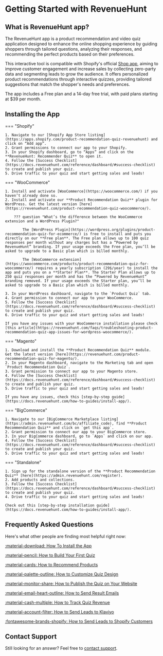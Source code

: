 # Getting Started with RevenueHunt

## What is RevenueHunt app?

The RevenueHunt app is a product recommendation and video quiz application designed to enhance the online shopping experience by guiding shoppers through tailored questions, analyzing their responses, and recommending the perfect products based on their preferences. 

This interactive tool is compatible with Shopify's official [Shop app](https://shop.app/), aiming to improve customer engagement and increase sales by collecting zero-party data and segmenting leads to grow the audience. It offers personalized product recommendations through interactive quizzes, providing tailored suggestions that match the shopper's needs and preferences. 

The app includes a Free plan and a 14-day free trial, with paid plans starting at $39 per month​.

## Installing the App

=== "Shopify"

    1. Navigate to our [Shopify App Store listing](https://apps.shopify.com/product-recommendation-quiz-revenuehunt) and click on “Add app”.
    2. Grant permissions to connect our app to your Shopify.
    3. In your Shopify dashboard, go to “Apps” and click on the **RevenueHunt: Recommender Quiz** to open it.
    4. Follow the [Success Checklist](https://docs.revenuehunt.com/reference/dashboard/#success-checklist) to create and publish your quiz.
    5. Drive traffic to your quiz and start getting sales and leads!

=== "WooCommerce"

    1. Install and activate [WooCommerce](https://woocommerce.com/) if you haven’t already done so.
    2. Install and activate our **Product Recommendation Quiz** plugin for WordPress. Get the latest version [here](https://revenuehunt.com/product-recommendation-quiz-woocommerce/).

        ??? question "What’s the difference between the WooCommerce extension and a WordPress Plugin?"

            The [WordPress Plugin](https://wordpress.org/plugins/product-recommendation-quiz-for-ecommerce/) is free to install and puts you directly on our **Free plan**. The Free plan allows up to 100 quiz responses per month without any charges but has a “Powered by RevenueHunt” branding. If your usage exceeds the Free plan, you’ll be asked to upgrade to a Basic plan which is billed monthly.

            The [WooCommerce extension](https://woocommerce.com/products/product-recommendation-quiz-for-woocommerce/) requires a yearly subscription (29$/year) to install the app and puts you on a **Starter Plan**. The Starter Plan allows up to 250 quiz responses per month and has the “Powered by RevenueHunt” branding removed. If your usage exceeds the Starter plan, you’ll be asked to upgrade to a Basic plan which is billed monthly.

    3. In your WordPress dashboard, navigate to the `Product Quiz` tab.
    4. Grant permission to connect our app to your WooCommerce.
    5. Follow the [Success Checklist](https://docs.revenuehunt.com/reference/dashboard/#success-checklist) to create and publish your quiz.
    6. Drive traffic to your quiz and start getting sales and leads!

    If you have any issues with your WooCommerce installation please check [this article](https://revenuehunt.com/faqs/troubleshooting-product-recommendation-quiz-app-issues-for-wordpress-woocommerce/).

=== "Magento"

    1. Download and install the **Product Recommendation Quiz** module. Get the latest version [here](https://revenuehunt.com/product-recommendation-quiz-for-magento/).
    2. In your Magento dashboard, navigate to the Marketing tab and open `Product Recommendation Quiz`.
    3. Grant permission to connect our app to your Magento store.
    4. Follow the [Success Checklist](https://docs.revenuehunt.com/reference/dashboard/#success-checklist) to create and publish your quiz.
    5. Drive traffic to your quiz and start getting sales and leads!

    If you have any issues, check this [step-by-step guide](https://docs.revenuehunt.com/how-to-guides/install-app/).

=== "BigCommerce"

    1. Navigate to our [BigCommerce Marketplace listing](https://admin.revenuehunt.com/bc/affiliate_code), find **Product Recommendation Quiz** and click on `get this app`.
    2. Grant permission to connect our app to your BigCommerce store. 
    3. In your BigCommerce dashboard, go to `Apps` and click on our app.
    4. Follow the [Success Checklist](https://docs.revenuehunt.com/reference/dashboard/#success-checklist) to create and publish your quiz.
    5. Drive traffic to your quiz and start getting sales and leads!

=== "Standalone"

    1. Sign up for the standalone version of the **Product Recommendation Quiz** [here](https://admin.revenuehunt.com/register).
    2. Add products and collections.
    3. Follow the [Success Checklist](https://docs.revenuehunt.com/reference/dashboard/#success-checklist) to create and publish your quiz.
    4. Drive traffic to your quiz and start getting sales and leads!

    Check out this [step-by-step installation guide](https://docs.revenuehunt.com/how-to-guides/install-app/).

## Frequently Asked Questions

Here's what other people are finding most helpful right now:

[:material-download: How To Install the App](https://docs.revenuehunt.com/how-to-guides/install-app/)

[:material-pencil: How to Build Your First Quiz](https://docs.revenuehunt.com/how-to-guides/create-first-quiz/)

[:material-cards: How to Recommend Products](https://docs.revenuehunt.com/how-to-guides/recommend-products/)

[:material-palette-outline: How to Customize Quiz Design](https://docs.revenuehunt.com/how-to-guides/customize-quiz-design/)

[:material-monitor-share: How to Publish the Quiz on Your Website](https://docs.revenuehunt.com/how-to-guides/publish-quiz/)

[:material-email-heart-outline: How to Send Result Emails](https://docs.revenuehunt.com/how-to-guides/send-result-emails/)

[:material-cash-multiple: How to Track Quiz Revenue](https://docs.revenuehunt.com/how-to-guides/track-quiz-revenue/)

[:material-account-filter: How to Send Leads to Klaviyo](https://docs.revenuehunt.com/how-to-guides/send-leads-to-klaviyo/)

[:fontawesome-brands-shopify: How to Send Leads to Shopify Customers](https://docs.revenuehunt.com/how-to-guides/send-leads-to-shopify-customers/)

## Contact Support

Still looking for an answer?
Feel free to [contact support](https://docs.revenuehunt.com/how-to-guides/contact-customer-support/).
